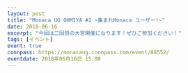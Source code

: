```yaml
---
layout: post
title: "Monaca UG OHMIYA #2 ~集まれMonaca ユーザー!~"
date: 2018-06-16
excerpt: "今回は二回目の大宮開催になります！ぜひご参加ください！"
tags: [イベント]
event: true
connpass: https://monacaug.connpass.com/event/88552/
eventdate: 2018年06月16日 15:00
---
```

